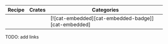 | Recipe | Crates | Categories |
|--------|--------|------------|
|  |  | [![cat-embedded][cat-embedded-badge]][cat-embedded] |

<div class="hidden">
TODO: add links
</div>
